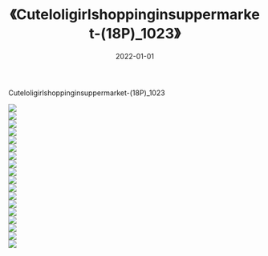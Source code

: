 ﻿---
layout: post
title:  《Cuteloligirlshoppinginsuppermarket-(18P)_1023》
date:   2022-01-01
img: http://imgx.orgx.ga/萝莉/2022/Cuteloligirlshoppinginsuppermarket-(18P)_1023/000.jpg
categories: [美女, 清纯, 唯美]
---

Cuteloligirlshoppinginsuppermarket-(18P)_1023

  ![](http://imgx.orgx.ga/萝莉/2022/Cuteloligirlshoppinginsuppermarket-(18P)_1023/001.jpg) <br> ![](http://imgx.orgx.ga/萝莉/2022/Cuteloligirlshoppinginsuppermarket-(18P)_1023/002.jpg) <br> ![](http://imgx.orgx.ga/萝莉/2022/Cuteloligirlshoppinginsuppermarket-(18P)_1023/003.jpg) <br> ![](http://imgx.orgx.ga/萝莉/2022/Cuteloligirlshoppinginsuppermarket-(18P)_1023/004.jpg) <br> ![](http://imgx.orgx.ga/萝莉/2022/Cuteloligirlshoppinginsuppermarket-(18P)_1023/005.jpg) <br> ![](http://imgx.orgx.ga/萝莉/2022/Cuteloligirlshoppinginsuppermarket-(18P)_1023/006.jpg) <br> ![](http://imgx.orgx.ga/萝莉/2022/Cuteloligirlshoppinginsuppermarket-(18P)_1023/007.jpg) <br> ![](http://imgx.orgx.ga/萝莉/2022/Cuteloligirlshoppinginsuppermarket-(18P)_1023/008.jpg) <br> ![](http://imgx.orgx.ga/萝莉/2022/Cuteloligirlshoppinginsuppermarket-(18P)_1023/009.jpg) <br> ![](http://imgx.orgx.ga/萝莉/2022/Cuteloligirlshoppinginsuppermarket-(18P)_1023/010.jpg) <br> ![](http://imgx.orgx.ga/萝莉/2022/Cuteloligirlshoppinginsuppermarket-(18P)_1023/011.jpg) <br> ![](http://imgx.orgx.ga/萝莉/2022/Cuteloligirlshoppinginsuppermarket-(18P)_1023/012.jpg) <br> ![](http://imgx.orgx.ga/萝莉/2022/Cuteloligirlshoppinginsuppermarket-(18P)_1023/013.jpg) <br> ![](http://imgx.orgx.ga/萝莉/2022/Cuteloligirlshoppinginsuppermarket-(18P)_1023/014.jpg) <br> ![](http://imgx.orgx.ga/萝莉/2022/Cuteloligirlshoppinginsuppermarket-(18P)_1023/015.jpg) <br> ![](http://imgx.orgx.ga/萝莉/2022/Cuteloligirlshoppinginsuppermarket-(18P)_1023/016.jpg) <br> ![](http://imgx.orgx.ga/萝莉/2022/Cuteloligirlshoppinginsuppermarket-(18P)_1023/017.jpg) <br> ![](http://imgx.orgx.ga/萝莉/2022/Cuteloligirlshoppinginsuppermarket-(18P)_1023/018.jpg) <br>